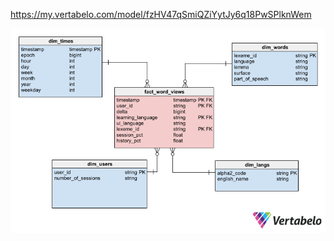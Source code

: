 https://my.vertabelo.com/model/fzHV47qSmiQZiYytJy6q18PwSPlknWem


![alt text](schema_diagram.png "Star Schema")


